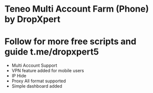# Teneo Multi Account Farm (Phone) by DropXpert
# Follow for more free scripts and guide t.me/dropxpert5
* Multi Account Support
* VPN feature added for mobile users
* IP Hide 
* Proxy All format supported
* Simple dashboard added
